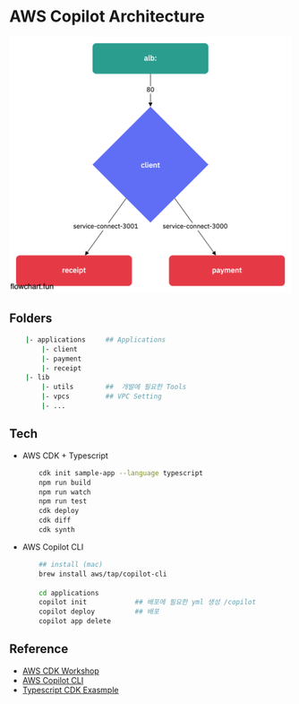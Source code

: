 # AWS Copilot Architecture

![architecture](./architecture.png)

## Folders 

```sh
    |- applications     ## Applications 
        |- client
        |- payment  
        |- receipt
    |- lib
        |- utils        ##  개발에 필요한 Tools
        |- vpcs         ## VPC Setting
        |- ...
```

## Tech

- AWS CDK + Typescript

    ```sh
        cdk init sample-app --language typescript
        npm run build
        npm run watch
        npm run test
        cdk deploy
        cdk diff
        cdk synth
    ```

- AWS Copilot CLI

    ```sh
        ## install (mac)
        brew install aws/tap/copilot-cli

        cd applications
        copilot init            ## 배포에 필요한 yml 생성 /copilot
        copilot deploy          ## 배포
        copilot app delete      
    ```

## Reference

- <a href="https://cdkworkshop.com/20-typescript/20-create-project/300-structure.html"> AWS CDK Workshop </a>
- <a href="https://aws.github.io/copilot-cli/docs/getting-started/install/"> AWS Copilot CLI </a>
- <a href="https://github.com/aws-samples/aws-cdk-examples/blob/master/typescript/neptune-with-vpc/neptune-with-vpc-stack.ts"> Typescript CDK Exasmple </a>